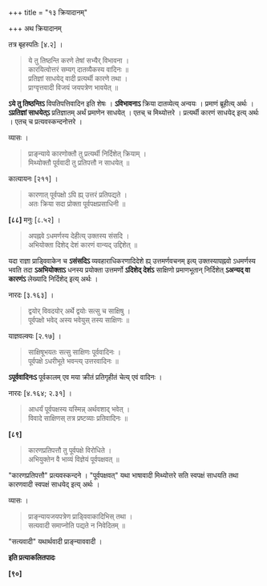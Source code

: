 +++
title = "१३ क्रियादानम्"

+++
अथ क्रियादानम्

तत्र बृहस्पतिः [४.२] ।

> ये तु तिष्ठन्ति करणे तेषां सभ्यैर् विभावना ।  
> कारयित्वोत्तरं सम्यग् दातव्यैकस्य वादिनः ॥  
> प्रतिज्ञां साधयेद् वादी प्रत्यर्थी कारणे तथा ।  
> प्राग्वृत्तवादी विजयं जयपत्रेण भावयेत् ॥

**ऽये तु तिष्ठन्तिऽ** विपतिपत्तिवादिन इति शेषः । **ऽविभावनाऽ** क्रिया दातव्येत्य् अन्वयः । प्रमाणं ब्रूहीत्य् अर्थः । **ऽप्रतिज्ञां साधयेत्ऽ** प्रतिज्ञातम् अर्थं प्रमाणेन साधयेत् । एतच् च मिथ्योत्तरे । प्रत्यर्थी कारणं साधयेद् इत्य् अर्थः । एतच् च प्रत्यवस्कन्दनोत्तरे ।

व्यासः ।

> प्राङ्न्याये कारणोक्तौ तु प्रत्यर्थी निर्दिशेत् क्रियाम् ।  
> मिथ्योक्तौ पूर्ववादी तु प्रतिपत्तौ न साधयेत् ॥

कात्यायनः [२११] ।

> कारणात् पूर्वपक्षो ऽपि ह्य् उत्तरं प्रतिपद्यते ।  
> अतः क्रिया सदा प्रोक्ता पूर्वपक्षप्रसाधिनी ॥

**[८८]** मनुः [८.५२] ।

> अपह्नवे ऽधमर्णस्य देहीत्य् उक्तस्य संसदि ।  
> अभियोक्ता दिशेद् देशं कारणं वान्यद् उद्दिशेत् ॥

यदा राज्ञा प्राड्विवाकेन च **ऽसंसदिऽ** व्यवहाराधिकरणादिदेशे ह्य् उत्तमर्णवचनम् इत्य् उक्तस्यापह्नवो ऽधमर्णस्य भवति तदा **ऽअभियोक्ताऽ** धनस्य प्रयोक्ता उत्तमर्णो **ऽदिशेद् देशंऽ** साक्षिणो प्रमाणभूतान् निर्दिशेत् **ऽअन्यद् वा कारणंऽ** लेख्यादि निर्दिशेद् इत्य् अर्थः ।

नारदः [३.१६३] ।

> द्वयोर् विवदयोर् अर्थे द्वयोः सत्सु च साक्षिषु ।  
> पूर्वपक्षो भवेद् अस्य भवेयुस् तस्य साक्षिणः ॥

याज्ञवल्क्यः [२.१७] ।

> साक्षिषूभयतः सत्सु साक्षिणः पूर्ववादिनः ।  
> पूर्वपक्षे ऽधरीभूते भवन्त्य् उत्तरवादिनः ॥

**ऽपूर्ववादिनःऽ** पूर्वकालम् एव मया क्रीतं प्रतिगृहीतं चेत्य् एवं वादिनः ।

नारदः [४.१६४; २.३१] ।

> आधर्यं पूर्वपक्षस्य यस्मिन्न् अर्थवशाद् भवेत् ।  
> विवादे साक्षिणस् तत्र प्रष्टव्याः प्रतिवादिनः ॥

**[८९]**  
> कारणप्रतिपत्तौ तु पूर्वपक्षे विरोधिते ।  
> अभियुक्तेन वै भाव्यं विज्ञेयं पूर्वपक्षवत् ॥

"कारणप्रतिपत्तौ" प्रत्यवस्कन्दने । "पूर्वपक्षवत्" यथा भाषावादी मिथ्योत्तरे सति स्वपक्षं साधयति तथा कारणवादी स्वपक्षं साधयेद् इत्य् अर्थः ।

व्यासः ।

> प्राङ्न्यायजयपत्रेण प्राड्विवाकादिभिस् तथा ।  
> सत्यवादी समाप्नोति पद्यते न निवेदितम् ॥

"सत्यवादी" यथार्थवादी प्राङ्न्याववादी ।

**इति प्रत्याकलितपादः**

**[९०]**